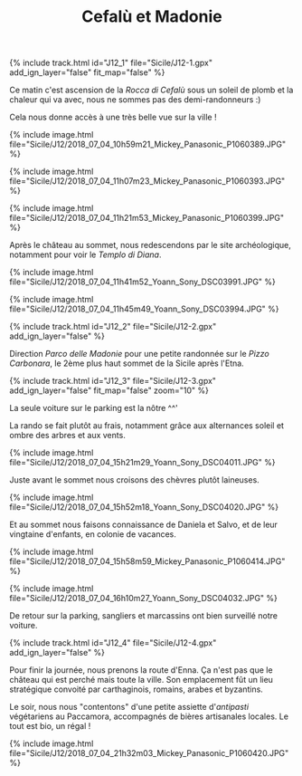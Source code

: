 ﻿---
title: "Cefalù et Madonie"
permalink: /Sicile/J12/
sidebar:
  nav: "sicile"
enable_tracks: true
---

{% include track.html id="J12_1" file="Sicile/J12-1.gpx" add_ign_layer="false" fit_map="false" %}

Ce matin c'est ascension de la *Rocca di Cefalù* sous un soleil de plomb et la chaleur qui va avec, nous ne sommes pas des demi-randonneurs :)

Cela nous donne accès à une très belle vue sur la ville !

{% include image.html file="Sicile/J12/2018_07_04_10h59m21_Mickey_Panasonic_P1060389.JPG" %}

{% include image.html file="Sicile/J12/2018_07_04_11h07m23_Mickey_Panasonic_P1060393.JPG" %}

{% include image.html file="Sicile/J12/2018_07_04_11h21m53_Mickey_Panasonic_P1060399.JPG" %}

Après le château au sommet, nous redescendons par le site archéologique, notamment pour voir le *Templo di Diana*.

{% include image.html file="Sicile/J12/2018_07_04_11h41m52_Yoann_Sony_DSC03991.JPG" %}

{% include image.html file="Sicile/J12/2018_07_04_11h45m49_Yoann_Sony_DSC03994.JPG" %}

{% include track.html id="J12_2" file="Sicile/J12-2.gpx" add_ign_layer="false" %}

Direction *Parco delle Madonie* pour une petite randonnée sur le *Pizzo Carbonara*, le 2ème plus haut sommet de la Sicile après l'Etna.

{% include track.html id="J12_3" file="Sicile/J12-3.gpx" add_ign_layer="false" fit_map="false" zoom="10" %}

La seule voiture sur le parking est la nôtre ^^'

La rando se fait plutôt au frais, notamment grâce aux alternances soleil et ombre des arbres et aux vents.

{% include image.html file="Sicile/J12/2018_07_04_15h21m29_Yoann_Sony_DSC04011.JPG" %}

Juste avant le sommet nous croisons des chèvres plutôt laineuses.

{% include image.html file="Sicile/J12/2018_07_04_15h52m18_Yoann_Sony_DSC04020.JPG" %}

Et au sommet nous faisons connaissance de Daniela et Salvo, et de leur vingtaine d'enfants, en colonie de vacances.

{% include image.html file="Sicile/J12/2018_07_04_15h58m59_Mickey_Panasonic_P1060414.JPG" %}

{% include image.html file="Sicile/J12/2018_07_04_16h10m27_Yoann_Sony_DSC04032.JPG" %}

De retour sur la parking, sangliers et marcassins ont bien surveillé notre voiture.

{% include track.html id="J12_4" file="Sicile/J12-4.gpx" add_ign_layer="false" %}

Pour finir la journée, nous prenons la route d'Enna. Ça n'est pas que le château qui est perché mais toute la ville. Son emplacement fût un lieu stratégique convoité par carthaginois, romains, arabes et byzantins.

Le soir, nous nous "contentons" d'une petite assiette d'*antipasti* végétariens au Paccamora, accompagnés de bières artisanales locales. Le tout est bio, un régal !

{% include image.html file="Sicile/J12/2018_07_04_21h32m03_Mickey_Panasonic_P1060420.JPG" %}
